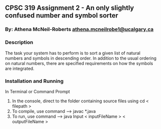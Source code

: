 
## CPSC 319 Assignment 2 - An only slightly confused number and symbol sorter
### By: Athena McNeil-Roberts    athena.mcneilrobe1@ucalgary.ca

### Description

The task your system has to perform is to sort a given list of natural numbers and symbols in descending order.
In addition to the usual ordering on natural numbers, there are specified requirements on how the symbols are integrated.

### Installation and Running

In Terminal or Command Prompt
  1. In the console, direct to the folder containing source files using cd < filepath >
  2. To compile, use command --> javac *.java
  3. To run, use command --> java Input < inputFileName > < outputFileName >
